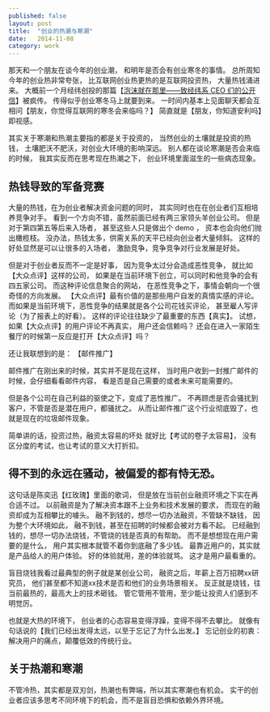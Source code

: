 ```yaml
---
published: false
layout: post
title:  "创业的热潮与寒潮"
date:   2014-11-08
category: work
---
```


那天和一个朋友在谈今年的创业潮，
和明年是否会有创业寒冬的事情。
总所周知今年的创业热非常夸张，
比互联网创业热更热的是互联网投资热，
大量热钱涌进来。
大概前一个月经纬创投的那篇【[泡沫就在那里——致经纬系 CEO 们的公开信]】被疯传。
传得似乎创业寒冬马上就要到来。
一时间内基本上见面聊天都会互相问【朋友，你觉得互联网的寒冬会来临吗？】
简直就是【朋友，你知道安利吗】即视感。

其实关于寒潮和热潮主要指的都是关于投资的，
当然创业的土壤就是投资的热钱，
土壤肥沃不肥沃，对创业大环境的影响深远。
别人都在谈论寒潮是否会来临的时候，
我其实反而在思考现在热潮之下，
创业环境里面滋生的一些病态现象。

## 热钱导致的军备竞赛

大量的热钱，在为创业者解决资金问题的同时，
其实同时也在在创业者们互相培养竞争对手。
看到一个方向不错，虽然前面已经有两三家领头羊创业公司。
但是对于第四第五等后来入场者，
甚至这些人只是做出个 demo ，
资本也会向他们抛出橄榄枝。
没办法，热钱太多，供需关系的天平已经向创业者大量倾斜。
这样的好处显然是可以让很多的入场者，
激励竞争，竞争竞争对行业发展是好处。

但是对于创业者反而不一定是好事，
因为竞争太过分会造成恶性竞争，
就比如【大众点评】这样的公司，
如果是在当前环境下创立，可以同时和他竞争的会有四五家公司。
而这种评论信息聚合的网站，
在恶性竞争之下，事情会朝向一个很奇怪的方向发展。
【大众点评】最有价值的是那些用户自发的真情实感的评论。
而如果是当前环境下，恶性竞争的结果就是各个公司花钱买评论，
甚至雇人写评论（为了报表上的好看）。
这样的评论往往缺少了最重要的东西【真实】。
试想，如果【大众点评】的用户评论不再真实，
用户还会信赖吗？
还会在进入一家陌生餐厅的时候第一反应是打开【大众点评】吗？

还让我联想到的是： 【邮件推广】

邮件推广在刚出来的时候，其实并不是现在这样，
当时用户收到一封推广邮件的时候，会仔细看看邮件内容，
看是否是自己需要的或者未来可能需要的。

但是各个公司在自己利益的驱使之下，变成了恶性推广。
不再顾虑是否会骚扰到客户，不管是否是潜在用户，都骚扰之。
从而让邮件推广这个行业彻底毁了，也就是现在的垃圾邮件现象。

简单讲的话，投资过热，融资太容易的坏处 就好比【考试的卷子太容易】，
没有区分度的考试，也让考试的意义大打折扣。

## 得不到的永远在骚动，被偏爱的都有恃无恐。

这句话是陈奕迅【红玫瑰】里面的歌词，
但是放在当前创业融资环境之下实在再合适不过。
以前融资是为了解决资本跟不上业务和技术发展的要求，
而现在的融资却成为互相攀比的噱头。
融不到钱的，想尽一切办法融资，不管缺不缺钱，
因为整个大环境如此，
融不到钱，甚至在招聘的时候都会被对方看不起。
已经融到钱的，想尽一切办法烧钱，不管烧的钱是否真的有帮助。
而不是想想现在用户需要的是什么，
用户其实根本就管不着你到底融了多少钱。
最靠近用户的，其实就是产品给人的用户体验。
好的体验就用，差的体验就骂。
这才是用户最看重的。

盲目烧钱我看过最典型的例子就是某创业公司，
融资之后，年薪上百万招聘xx研究员，
他们甚至都不知道xx技术是否和他们的业务场景相关。
反正就是烧钱，往当前最热的，最高大上的技术砸钱。
管它管用不管用，至少能让投资人们感到不明觉厉。

也就是大热的环境下，
创业者的心态容易变得浮躁，变得不得不去攀比。
就像有句话说的【我们已经出发得太远，以至于忘记了为什么出发。】
忘记创业的初衷：解决用户的痛点，颠覆低效的传统行业。

## 关于热潮和寒潮

不管冷热，其实都是双刃剑，热潮也有弊端，所以其实寒潮也有机会。
实干的创业者应该多思考不同环境下的机会，而不是盲目恐惧和依赖外界环境。

[泡沫就在那里——致经纬系 CEO 们的公开信]:http://www.huxiu.com/article/43187/1.html
